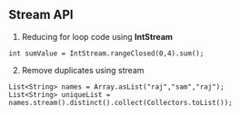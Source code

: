 ## Stream API  
1. Reducing for loop code using **IntStream**  
 ```
int sumValue = IntStream.rangeClosed(0,4).sum();
 ```
2. Remove duplicates using stream  
```
List<String> names = Array.asList("raj","sam","raj");
List<String> uniqueList = names.stream().distinct().collect(Collectors.toList());
```

